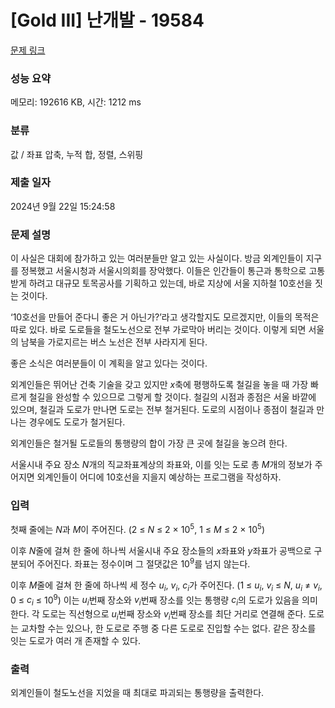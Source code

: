 # [Gold III] 난개발 - 19584 

[문제 링크](https://www.acmicpc.net/problem/19584) 

### 성능 요약

메모리: 192616 KB, 시간: 1212 ms

### 분류

값 / 좌표 압축, 누적 합, 정렬, 스위핑

### 제출 일자

2024년 9월 22일 15:24:58

### 문제 설명

<p>이 사실은 대회에 참가하고 있는 여러분들만 알고 있는 사실이다. 방금 외계인들이 지구를 정복했고 서울시청과 서울시의회를 장악했다. 이들은 인간들이 통근과 통학으로 고통받게 하려고 대규모 토목공사를 기획하고 있는데, 바로 지상에 서울 지하철 10호선을 짓는 것이다.</p>

<p>‘10호선을 만들어 준다니 좋은 거 아닌가?’라고 생각할지도 모르겠지만, 이들의 목적은 따로 있다. 바로 도로들을 철도노선으로 전부 가로막아 버리는 것이다. 이렇게 되면 서울의 남북을 가로지르는 버스 노선은 전부 사라지게 된다.</p>

<p>좋은 소식은 여러분들이 이 계획을 알고 있다는 것이다.</p>

<p>외계인들은 뛰어난 건축 기술을 갖고 있지만 <em>x</em>축에 평행하도록 철길을 놓을 때 가장 빠르게 철길을 완성할 수 있으므로 그렇게 할 것이다. 철길의 시점과 종점은 서울 바깥에 있으며, 철길과 도로가 만나면 도로는 전부 철거된다. 도로의 시점이나 종점이 철길과 만나는 경우에도 도로가 철거된다.</p>

<p>외계인들은 철거될 도로들의 통행량의 합이 가장 큰 곳에 철길을 놓으려 한다.</p>

<p>서울시내 주요 장소 <em>N</em>개의 직교좌표계상의 좌표와, 이를 잇는 도로 총 <em>M</em>개의 정보가 주어지면 외계인들이 어디에 10호선을 지을지 예상하는 프로그램을 작성하자.</p>

### 입력 

 <p>첫째 줄에는 <em>N</em>과 <em>M</em>이 주어진다. (2 ≤ <em>N</em> ≤ 2 × 10<sup>5</sup>, 1 ≤ <em>M</em> ≤ 2 × 10<sup>5</sup>)</p>

<p>이후 <em>N</em>줄에 걸쳐 한 줄에 하나씩 서울시내 주요 장소들의 <em>x</em>좌표와 <em>y</em>좌표가 공백으로 구분되어 주어진다. 좌표는 정수이며 그 절댓값은 10<sup>9</sup>를 넘지 않는다.</p>

<p>이후 <em>M</em>줄에 걸쳐 한 줄에 하나씩 세 정수 <em>u<sub>i</sub></em>, <em>v<sub>i</sub></em>,<em> c<sub>i</sub></em>가 주어진다. (1 ≤ <em>u<sub>i</sub></em>, <em>v<sub>i</sub></em> ≤ <em>N</em>, <em>u<sub>i</sub></em> ≠ <em>v<sub>i</sub></em>, 0 ≤ <em>c<sub>i</sub></em> ≤ 10<sup>9</sup>) 이는 <em>u<sub>i</sub></em>번째 장소와 <em>v<sub>i</sub></em>번째 장소를 잇는 통행량 <em>c<sub>i</sub></em>의 도로가 있음을 의미한다. 각 도로는 직선형으로 <em>u<sub>i</sub></em>번째 장소와 <em>v<sub>i</sub></em>번째 장소를 최단 거리로 연결해 준다. 도로는 교차할 수는 있으나, 한 도로로 주행 중 다른 도로로 진입할 수는 없다. 같은 장소를 잇는 도로가 여러 개 존재할 수 있다.</p>

### 출력 

 <p>외계인들이 철도노선을 지었을 때 최대로 파괴되는 통행량을 출력한다.</p>

